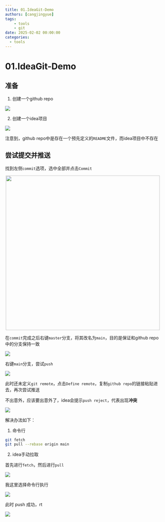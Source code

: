 ```yaml
---
title: 01.IdeaGit-Demo
authors: [cangjingyue]
tags: 
    - tools
    - git
date: 2025-02-02 00:00:00
categories:
  - tools
---
```


# 01.IdeaGit-Demo

## 准备

1. 创建一个github repo

![](https://cangjingyue.oss-cn-hangzhou.aliyuncs.com/2025/02/02/17384704824842.jpg)

2. 创建一个idea项目

![](https://cangjingyue.oss-cn-hangzhou.aliyuncs.com/2025/02/02/17384705175307.jpg)

注意到，github repo中是存在一个预先定义的`README`文件，而idea项目中不存在

## 尝试提交并推送

找到左侧`commit`选项，选中全部并点击`Commit`

<img src="https://cangjingyue.oss-cn-hangzhou.aliyuncs.com/2025/02/02/17384709818490.jpg" style="height:500px; display: block; margin: auto;">

在`commit`完成之后右键`master`分支，将其改名为`main`，目的是保证和github repo中的分支保持一致

![](https://cangjingyue.oss-cn-hangzhou.aliyuncs.com/2025/02/02/17384714566627.jpg)

右键`main`分支，尝试`push`

![](https://cangjingyue.oss-cn-hangzhou.aliyuncs.com/2025/02/02/17384715515555.jpg)

此时还未定义`git remote`，点击`Define remote`，复制`github repo`的链接粘贴进去，再次尝试推送

不出意外，应该要出意外了，idea会提示`push reject`，代表出现**冲突**

![](https://cangjingyue.oss-cn-hangzhou.aliyuncs.com/2025/02/02/17384716669820.jpg)

解决办法如下：

1. 命令行

```bash
git fetch
git pull --rebase origin main
```

2. idea手动拉取

首先进行`fetch`，然后进行`pull`

![](https://cangjingyue.oss-cn-hangzhou.aliyuncs.com/2025/02/02/17384720555254.jpg)

我这里选择命令行执行

![](https://cangjingyue.oss-cn-hangzhou.aliyuncs.com/2025/02/02/17384722185240.jpg)

此时 push 成功，rt

![](https://cangjingyue.oss-cn-hangzhou.aliyuncs.com/2025/02/02/17384724897536.jpg)
